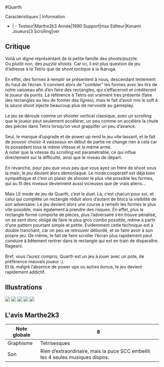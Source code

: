 #Quarth

Caractéristiques | Information
- | -
Testeur|Marthe2k3
Année|1990
Support|msx
Editeur|Konami
Joueurs|3
Scrolling|ver

## Critique
Voilà un digne représentant de la petite famille des shoots/puzzle.<br/>Ou plutôt non, des <i>puzzle shoots</i>. Car ici, il est plus question de jeu d’adresse à la Tetris que de <i>shoot tactique</i> à la Ikaruga.<br/><br/>En effet, des formes à remplir se présentent à nous, descendant lentement du haut de l’écran. Il convient alors de "combler" les formes avec les tirs de notre vaisseau afin d’en faire des rectangles, qui s’effaceront et créditeront le joueur de points. La référence à Tetris est vraiment très présente (faire des rectangles au lieu de former des lignes), mais le fait d’avoir mis le soft à la sauce shoot injecte beaucoup plus de nervosité au gameplay.<br/><br/>Le jeu se déroule comme un shooter vertical classique, avec un scrolling que le joueur peut seulement accélérer, un peu comme on accélère la chute des pièces dans Tetris lorsqu’on veut grappiller un peu d’avance. <br/><br/>Seul, le manque d’upgrade et de power up rend le jeu vite lassant, et le fait de pouvoir choisir 4 vaisseaux en début de partie ne change rien à cela car ils possèdent tous la même vitesse et la même arme.<br/>A noter que la vitesse du scrolling est paramétrable, ce qui influe directement sur la difficulté, ainsi que le niveau de départ.<br/><br/>En revanche, pour peu que vous peu que vous ayez un frère de shoot sous la main, le jeu devient alors démoniaque. Le mode coopératif est déjà bien sympathique et c’est un plaisir de shooter le plus vite possible les formes, qui au fil des niveaux deviennent aussi vicieuses que de vrais aliens…<br/><br/>Mais LE mode de jeu de Quarth, c’est le duel. Là, c’est chacun pour soi, et celui qui complète un rectangle réduit alors d’autant de blocs la visibilité de son adversaire. Le jeu devient alors une course à remplir les formes le plus vite possible, mais également à prendre des risques. En effet, plus le rectangle formé comporte de pièces, plus l’adversaire s’en trouve pénalisé, on se sent donc obligé de faire le plus gros combo possible, même à partir d’une pattern pourtant simple et petite. Evidemment cette technique est à double tranchant, car on peu se retrouver débordé, et se faire avoir à son propre jeu. De même, le fait de faire scroller l’écran plus rapidement peut conduire à bêtement rentrer dans le rectangle qui est en train de disparaître. Rageant.<br/><br/>Bref, vous l’aurez compris, Quarth est un jeu à jouer avec un pote, de préférence mauvais joueur :).<br/>Et là, malgré l’absence de power ups ou autres bonus, le jeu devient rapidement addictif.

## Illustrations
![](http://www.shmup.com/images/thumbs/img_fiche_1_747.gif)
![](http://www.shmup.com/images/thumbs/img_fiche_2_747.gif)
![](http://www.shmup.com/images/thumbs/img_fiche_3_747.gif)
![](http://www.shmup.com/images/thumbs/img_fiche_4_747.gif)
![](http://www.shmup.com/images/thumbs/)

## L'avis Marthe2k3
Note globale|8
-|-
Graphisme|Tetrisesques
Son|Rien d’extraordinaire, mais la puce SCC embellit les 4 seules musiques dispos.
